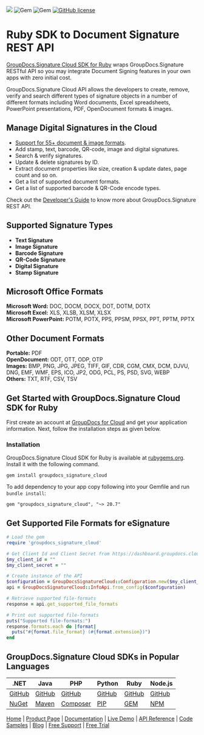 ![](https://img.shields.io/badge/api-v2.0-lightgrey) ![Gem](https://img.shields.io/gem/v/groupdocs_signature_cloud) ![Gem](https://img.shields.io/gem/dt/groupdocs_signature_cloud) [![GitHub license](https://img.shields.io/github/license/groupdocs-signature-cloud/groupdocs-signature-cloud-ruby)](https://github.com/groupdocs-signature-cloud/groupdocs-signature-cloud-ruby/blob/master/LICENSE)

# Ruby SDK to Document Signature REST API

[GroupDocs.Signature Cloud SDK for Ruby](https://products.groupdocs.cloud/signature/ruby) wraps GroupDocs.Signature RESTful API so you may integrate Document Signing features in your own apps with zero initial cost.

GroupDocs.Signature Cloud API allows the developers to create, remove, verify and search different types of signature objects in a number of different formats including Word documents, Excel spreadsheets, PowerPoint presentations, PDF, OpenDocument formats & images.

## Manage Digital Signatures in the Cloud

- [Support for 55+ document & image formats](https://docs.groupdocs.cloud/signature/supported-document-formats/).
- Add stamp, text, barcode, QR-code, image and digital signatures.
- Search & verify signatures.
- Update & delete signatures by ID.
- Extract document properties like size, creation & update dates, page count and so on.
- Get a list of supported document formats.
- Get a list of supported barcode & QR-Code encode types.

Check out the [Developer's Guide](https://docs.groupdocs.cloud/signature/developer-guide/) to know more about GroupDocs.Signature REST API.

## Supported Signature Types

- **Text Signature**
- **Image Signature**
- **Barcode Signature**
- **QR-Code Signature**
- **Digital Signature**
- **Stamp Signature**

## Microsoft Office Formats

**Microsoft Word:** DOC, DOCM, DOCX, DOT, DOTM, DOTX\
**Microsoft Excel:** XLS, XLSB, XLSM, XLSX\
**Microsoft PowerPoint:** POTM, POTX, PPS, PPSM, PPSX, PPT, PPTM, PPTX

## Other Document Formats

**Portable:** PDF\
**OpenDocument:** ODT, OTT, ODP, OTP\
**Images:** BMP, PNG, JPG, JPEG, TIFF, GIF, CDR, CGM, CMX, DCM, DJVU, DNG, EMF, WMF, EPS, ICO, JP2, ODG, PCL, PS, PSD, SVG, WEBP\
**Others:** TXT, RTF, CSV, TSV

## Get Started with GroupDocs.Signature Cloud SDK for Ruby

First create an account at [GroupDocs for Cloud](https://dashboard.groupdocs.cloud/) and get your application information. Next, follow the installation steps as given below.

### Installation

GroupDocs.Signature Cloud SDK for Ruby is available at [rubygems.org](https://rubygems.org/gems/groupdocs_signature_cloud). Install it with the following command.

```shell
gem install groupdocs_signature_cloud
```    

To add dependency to your app copy following into your Gemfile and run `bundle install`:

```
gem "groupdocs_signature_cloud", "~> 20.7"
```

## Get Supported File Formats for eSignature

```ruby
# Load the gem
require 'groupdocs_signature_cloud'

# Get Client Id and Client Secret from https://dashboard.groupdocs.cloud
$my_client_id = ""
$my_client_secret = ""

# Create instance of the API
$configuration = GroupDocsSignatureCloud::Configuration.new($my_client_id, $my_client_secret)
api = GroupDocsSignatureCloud::InfoApi.from_config($configuration)

# Retrieve supported file-formats
response = api.get_supported_file_formats

# Print out supported file-formats
puts("Supported file-formats:")
response.formats.each do |format|
  puts("#{format.file_format} (#{format.extension})")
end
```

## GroupDocs.Signature Cloud SDKs in Popular Languages

| .NET | Java | PHP | Python | Ruby | Node.js |
|---|---|---|---|---|---|
| [GitHub](https://github.com/groupdocs-signature-cloud/groupdocs-signature-cloud-dotnet) | [GitHub](https://github.com/groupdocs-signature-cloud/groupdocs-signature-cloud-java) | [GitHub](https://github.com/groupdocs-signature-cloud/groupdocs-signature-cloud-php) | [GitHub](https://github.com/groupdocs-signature-cloud/groupdocs-signature-cloud-python) | [GitHub](https://github.com/groupdocs-signature-cloud/groupdocs-signature-cloud-ruby)  | [GitHub](https://github.com/groupdocs-signature-cloud/groupdocs-signature-cloud-node) |
| [NuGet](https://www.nuget.org/packages/GroupDocs.Signature-Cloud/) | [Maven](https://repository.groupdocs.cloud/webapp/#/artifacts/browse/tree/General/repo/com/groupdocs/groupdocs-signature-cloud) | [Composer](https://packagist.org/packages/groupdocscloud/groupdocs-signature-cloud) | [PIP](https://pypi.org/project/groupdocs-signature-cloud/) | [GEM](https://rubygems.org/gems/groupdocs_signature_cloud)  | [NPM](https://www.npmjs.com/package/groupdocs-signature-cloud) |

[Home](https://www.groupdocs.cloud/) | [Product Page](https://products.groupdocs.cloud/signature/ruby) | [Documentation](https://docs.groupdocs.cloud/signature/) | [Live Demo](https://products.groupdocs.app/signature/total) | [API Reference](https://apireference.groupdocs.cloud/signature/) | [Code Samples](https://github.com/groupdocs-signature-cloud/groupdocs-signature-cloud-ruby-samples) | [Blog](https://blog.groupdocs.cloud/category/signature/) | [Free Support](https://forum.groupdocs.cloud/c/signature) | [Free Trial](https://dashboard.groupdocs.cloud)
